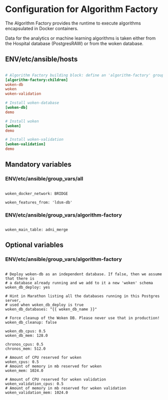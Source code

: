 # Configuration for Algorithm Factory

The Algorithm Factory provides the runtime to execute algorithms encapsulated in Docker containers.

Data for the analytics or machine learning algorithms is taken either from the Hospital database (PostgresRAW) or from the woken database.

## ENV/etc/ansible/hosts

```ini

# Algorithm Factory building block: define an 'algorithm-factory' group encompassing the configuration of the groups defined below
[algorithm-factory:children]
woken-db
woken
woken-validation

# Install woken-database
[woken-db]
demo

# Install woken
[woken]
demo

# Install woken-validation
[woken-validation]
demo

```

## Mandatory variables

### ENV/etc/ansible/group_vars/all

```

woken_docker_network: BRIDGE

woken_features_from: 'ldsm-db'

```

### ENV/etc/ansible/group_vars/algorithm-factory

```

woken_main_table: adni_merge

```

## Optional variables

### ENV/etc/ansible/group_vars/algorithm-factory

```

# Deploy woken-db as an independent database. If false, then we assume that there is
# a database already running and we add to it a new 'woken' schema
woken_db_deploy: yes

# Hint in Marathon listing all the databases running in this Postgres server,
# used when woken_db_deploy is true
woken_db_databases: "{{ woken_db_name }}"

# Force cleanup of the Woken DB. Please never use that in production!
woken_db_cleanup: false

woken_db_cpus: 0.5
woken_db_mem: 128.0

chronos_cpus: 0.5
chronos_mem: 512.0

# Amount of CPU reserved for woken
woken_cpus: 0.5
# Amount of memory in mb reserved for woken
woken_mem: 1024.0

# Amount of CPU reserved for woken validation
woken_validation_cpus: 0.5
# Amount of memory in mb reserved for woken validation
woken_validation_mem: 1024.0

```
